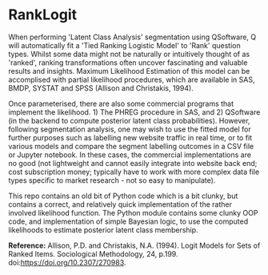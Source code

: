 # RankLogit
When performing 'Latent Class Analysis' segmentation using QSoftware, Q will automatically fit a 'Tied Ranking Logistic Model' to 'Rank' question types. Whilst some data might not be naturally or intuitively thought of as 'ranked', ranking transformations often uncover fascinating and valuable results and insights. Maximum Likelihood Estimation of this model can be accomplised with partial likelihood procedures, which are available in SAS, BMDP, SYSTAT and SPSS (Allison and Christakis, 1994). 

Once parameterised, there are also some commercial programs that implement the likelihood. 1) The PHREG procedure in SAS, and 2) QSoftware (in the backend to compute posterior latent class probabilities). However, following segmentation analysis, one may wish to use the fitted model for further purposes such as labelling new  website traffic in real time, or to fit various models and compare the segment labelling outcomes in a CSV file or Jupyter notebook. In these cases, the commercial implementations are no good (not lightweight and cannot easily integrate into website back end; cost subscription money; typically have to work with more complex data file types specific to market research - not so easy to manipulate).

This repo contains an old bit of Python code which is a bit clunky, but contains a correct, and relatively quick implementation of the rather involved likelihood function. The Python module contains some clunky OOP code, and implementation of simple Bayesian logic, to use the computed likelihoods to estimate posterior latent class membership. 

**Reference:** 
Allison, P.D. and Christakis, N.A. (1994). Logit Models for Sets of Ranked Items. Sociological Methodology, 24, p.199. doi:https://doi.org/10.2307/270983.
